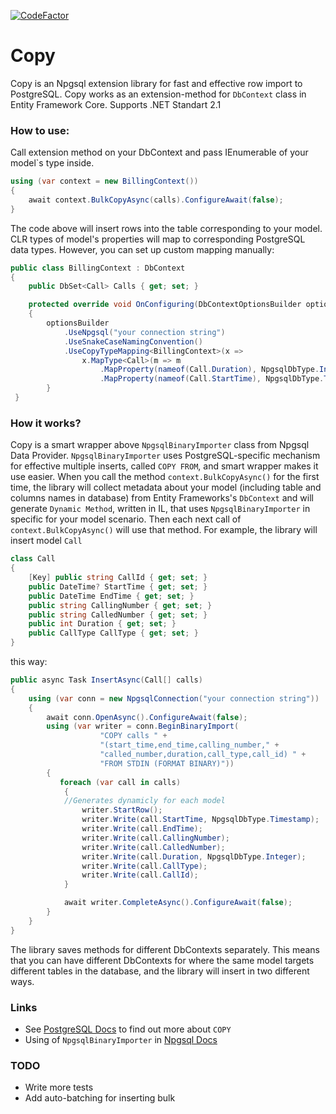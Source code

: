 [![CodeFactor](https://www.codefactor.io/repository/github/ugenef/copy/badge)](https://www.codefactor.io/repository/github/ugenef/copy)
# Copy

Copy is an Npgsql extension library for fast and effective row import to PostgreSQL.
Copy works as an extension-method for `DbContext` class in Entity Framework Core.
Supports .NET Standart 2.1 
### How to use:
Call extension method on your DbContext and pass IEnumerable of
your model`s type inside.
```cs
using (var context = new BillingContext())
{
    await context.BulkCopyAsync(calls).ConfigureAwait(false);
}
```
The code above will insert rows into the table corresponding to your model.
CLR types of model's properties will map to corresponding PostgreSQL data types.
However, you can set up custom mapping manually:
```cs
public class BillingContext : DbContext
{
    public DbSet<Call> Calls { get; set; }

    protected override void OnConfiguring(DbContextOptionsBuilder optionsBuilder)
    {
        optionsBuilder
            .UseNpgsql("your connection string")
            .UseSnakeCaseNamingConvention()
            .UseCopyTypeMapping<BillingContext>(x =>
                x.MapType<Call>(m => m
                    .MapProperty(nameof(Call.Duration), NpgsqlDbType.Integer)
                    .MapProperty(nameof(Call.StartTime), NpgsqlDbType.Timestamp)));
        }
 }   
```
### How it works?
Copy is a smart wrapper above `NpgsqlBinaryImporter` class from Npgsql Data Provider.
`NpgsqlBinaryImporter` uses PostgreSQL-specific mechanism for effective multiple inserts, called `COPY FROM`, and smart wrapper makes it use easier.
When you call the method `context.BulkCopyAsync()` for the first time, the library will collect metadata about your model (including table and columns names in database) from Entity Frameworks's `DbContext` and will generate `Dynamic Method`, written in IL, that uses `NpgsqlBinaryImporter` in specific for your model scenario. Then each next call of `context.BulkCopyAsync()` will use that method. 
For example, the library will insert model `Call` 
```cs
class Call
{
    [Key] public string CallId { get; set; }
    public DateTime? StartTime { get; set; }
    public DateTime EndTime { get; set; }
    public string CallingNumber { get; set; }
    public string CalledNumber { get; set; }
    public int Duration { get; set; }
    public CallType CallType { get; set; }
}
```
this way:
```cs
public async Task InsertAsync(Call[] calls)
{
    using (var conn = new NpgsqlConnection("your connection string"))
    {
        await conn.OpenAsync().ConfigureAwait(false);
        using (var writer = conn.BeginBinaryImport(
                    "COPY calls " +
                    "(start_time,end_time,calling_number," +
                    "called_number,duration,call_type,call_id) " +
                    "FROM STDIN (FORMAT BINARY)"))
        {
           foreach (var call in calls)
            {
            //Generates dynamicly for each model
                writer.StartRow();
                writer.Write(call.StartTime, NpgsqlDbType.Timestamp);
                writer.Write(call.EndTime);
                writer.Write(call.CallingNumber);
                writer.Write(call.CalledNumber);
                writer.Write(call.Duration, NpgsqlDbType.Integer);
                writer.Write(call.CallType);
                writer.Write(call.CallId);
            }

            await writer.CompleteAsync().ConfigureAwait(false);
        }
    }
}
```
The library saves methods for different DbContexts separately. This means that you can have different DbContexts for where the same model targets different tables in the database, and the library will insert in two different ways.

### Links
- See [PostgreSQL Docs](https://www.postgresql.org/docs/current/sql-copy.html) to find out more about `COPY`
- Using of `NpgsqlBinaryImporter` in [Npgsql Docs](https://www.npgsql.org/doc/copy.html) 

### TODO
- Write more tests
- Add auto-batching for inserting bulk
